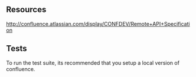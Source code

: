 
Resources
---------

http://confluence.atlassian.com/display/CONFDEV/Remote+API+Specification


Tests
-----

To run the test suite, its recommended that you setup a local version of
confluence.
